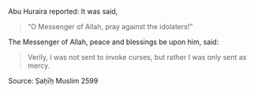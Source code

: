 Abu Huraira reported: It was said, 
> “O Messenger of Allah, pray against the idolaters!”

The Messenger of Allah, peace and blessings be upon him, said:
> Verily, I was not sent to invoke curses, but rather I was only sent as mercy.

Source: Ṣaḥīḥ Muslim 2599

